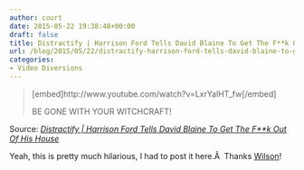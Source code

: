 ```yaml
---
author: court
date: 2015-05-22 19:38:48+00:00
draft: false
title: Distractify | Harrison Ford Tells David Blaine To Get The F**k Out Of His House
url: /blog/2015/05/22/distractify-harrison-ford-tells-david-blaine-to-get-the-fk-out-of-his-house/
categories:
- Video Diversions
---
```


<blockquote>[embed]http://www.youtube.com/watch?v=LxrYalHT_fw[/embed]





BE GONE WITH YOUR WITCHCRAFT!</blockquote>


Source: _[Distractify | Harrison Ford Tells David Blaine To Get The F**k Out Of His House](http://distractify.com/mark-pygas/harrison-ford-david-blaine/?ts_pid=5)_

Yeah, this is pretty much hilarious, I had to post it here.Â  Thanks [Wilson](http://www.robertwilsonphoto.com/)!
